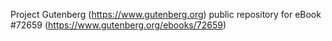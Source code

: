Project Gutenberg (https://www.gutenberg.org) public repository
for eBook #72659 (https://www.gutenberg.org/ebooks/72659)
